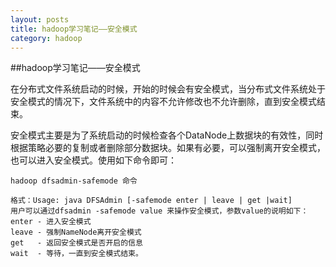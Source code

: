 ```yaml
---
layout: posts
title: hadoop学习笔记——安全模式
category: hadoop
---
```


##hadoop学习笔记——安全模式

在分布式文件系统启动的时候，开始的时候会有安全模式，当分布式文件系统处于安全模式的情况下，文件系统中的内容不允许修改也不允许删除，直到安全模式结束。

安全模式主要是为了系统启动的时候检查各个DataNode上数据块的有效性，同时根据策略必要的复制或者删除部分数据块。如果有必要，可以强制离开安全模式，也可以进入安全模式。使用如下命令即可：

	hadoop dfsadmin-safemode 命令
 
	格式：Usage: java DFSAdmin [-safemode enter | leave | get |wait]
	用户可以通过dfsadmin -safemode value 来操作安全模式，参数value的说明如下：
	enter - 进入安全模式
	leave - 强制NameNode离开安全模式
	get   - 返回安全模式是否开启的信息
	wait  - 等待，一直到安全模式结束。
